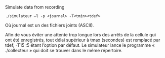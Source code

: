 Simulate data from recording

`./simulateur –l -p <journal> -T<tmin><tdef>`

Où journal est un des fichiers joints (ASCII).

Afin de vous éviter une attente trop longue lors des arrêts de la cellule qui ont été enregistrés, tout délai supérieur à tmax (secondes) est remplacé par tdef, -T15 :5 étant l’option par défaut.
Le simulateur lance le programme « ./collecteur » qui doit se trouver dans le même répertoire.
